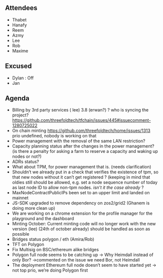 ## Attendees
- Thabet
- Hanafy
- Reem
- Azmy
- Lee
- Rob
- Maxime

## Excused
- Dylan : Off
- Jan

## Agenda

- Billing by 3rd party services ( lee) 3.8 (erwan?) ? who is syncing the project? https://github.com/threefoldtech/tfchain/issues/445#issuecomment-1280725022
- On chain minting https://github.com/threefoldtech/home/issues/1313 prio undefined, nobody is working on that 
- Power management with the removal of the same LAN restriction?
- Capacity planning status after the changes in the power management? (is there a penalty for asking a farm to reserve a capacity and waking up nodes or not?)
- ADRs status?
- What about TPM, for power management that is. (needs clarification)
- Shouldn’t we already put in a check that verifies the existence of tpm, so that new nodes without it can’t get registered ? (keeping in mind that oldies still should be allowed, e.g. set a node sequence number of today as last node ID to allow non-tpm nodes. _isn’t it the case already_ ? 
- MaxNodeContractPublicIPs been set to an upper limit and landed on mainnet
- JS-SDK upgraded to remove dependency on zos2/grid2 (Ghanem is doing more clean up)
- We are working on a chrome extension for the profile manager for the playground and the dashboard
- Minting October: Current minting code will no longer work with the new version (lee) (24th of october already) should be handled as soon as possible
- Bridges status polygon / eth (Amira/Rob)
- TFT on Polygon
- Fix Multisig on BSC/ethereum alike  bridges
- Polygon full node seems to be catching up -> Why Heimdall instead of only Bor? ->commented on the issue we need Bor, not Heimdall
- The deployment Ethereum full node doesn’t seem to have started yet -> not top prio, we’re doing Polygon first

